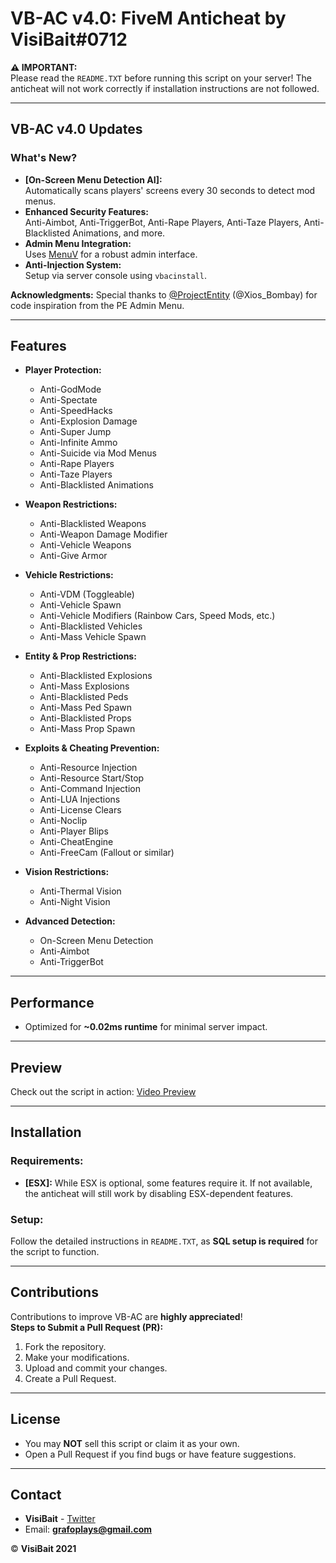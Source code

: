 # **VB-AC v4.0: FiveM Anticheat by VisiBait#0712**

**⚠️ IMPORTANT:**  
Please read the `README.TXT` before running this script on your server! The anticheat will not work correctly if installation instructions are not followed.

---

## **VB-AC v4.0 Updates**

### **What's New?**
- **[On-Screen Menu Detection AI]:**  
  Automatically scans players' screens every 30 seconds to detect mod menus.
- **Enhanced Security Features:**  
  Anti-Aimbot, Anti-TriggerBot, Anti-Rape Players, Anti-Taze Players, Anti-Blacklisted Animations, and more.
- **Admin Menu Integration:**  
  Uses [MenuV](https://github.com/ThymonA/menuv) for a robust admin interface.
- **Anti-Injection System:**  
  Setup via server console using `vbacinstall`.
  
**Acknowledgments:** Special thanks to [@ProjectEntity](https://github.com/Project-Entity) (@Xios_Bombay) for code inspiration from the PE Admin Menu.

---

## **Features**

- **Player Protection:**
  - Anti-GodMode
  - Anti-Spectate
  - Anti-SpeedHacks
  - Anti-Explosion Damage
  - Anti-Super Jump
  - Anti-Infinite Ammo
  - Anti-Suicide via Mod Menus
  - Anti-Rape Players
  - Anti-Taze Players
  - Anti-Blacklisted Animations

- **Weapon Restrictions:**
  - Anti-Blacklisted Weapons
  - Anti-Weapon Damage Modifier
  - Anti-Vehicle Weapons
  - Anti-Give Armor

- **Vehicle Restrictions:**
  - Anti-VDM (Toggleable)
  - Anti-Vehicle Spawn
  - Anti-Vehicle Modifiers (Rainbow Cars, Speed Mods, etc.)
  - Anti-Blacklisted Vehicles
  - Anti-Mass Vehicle Spawn

- **Entity & Prop Restrictions:**
  - Anti-Blacklisted Explosions
  - Anti-Mass Explosions
  - Anti-Blacklisted Peds
  - Anti-Mass Ped Spawn
  - Anti-Blacklisted Props
  - Anti-Mass Prop Spawn

- **Exploits & Cheating Prevention:**
  - Anti-Resource Injection
  - Anti-Resource Start/Stop
  - Anti-Command Injection
  - Anti-LUA Injections
  - Anti-License Clears
  - Anti-Noclip
  - Anti-Player Blips
  - Anti-CheatEngine
  - Anti-FreeCam (Fallout or similar)

- **Vision Restrictions:**
  - Anti-Thermal Vision
  - Anti-Night Vision

- **Advanced Detection:**
  - On-Screen Menu Detection
  - Anti-Aimbot
  - Anti-TriggerBot

---

## **Performance**
- Optimized for **~0.02ms runtime** for minimal server impact.

---

## **Preview**
Check out the script in action: [Video Preview](https://streamable.com/flbdxc)

---

## **Installation**

### **Requirements:**
- **[ESX]:** While ESX is optional, some features require it. If not available, the anticheat will still work by disabling ESX-dependent features.

### **Setup:**
Follow the detailed instructions in `README.TXT`, as **SQL setup is required** for the script to function.

---

## **Contributions**

Contributions to improve VB-AC are **highly appreciated**!  
**Steps to Submit a Pull Request (PR):**
1. Fork the repository.
2. Make your modifications.
3. Upload and commit your changes.
4. Create a Pull Request.

---

## **License**

- You may **NOT** sell this script or claim it as your own.
- Open a Pull Request if you find bugs or have feature suggestions.

---

## **Contact**

- **VisiBait** - [Twitter](https://twitter.com/visibait)  
- Email: **grafoplays@gmail.com**

© **VisiBait 2021**  

